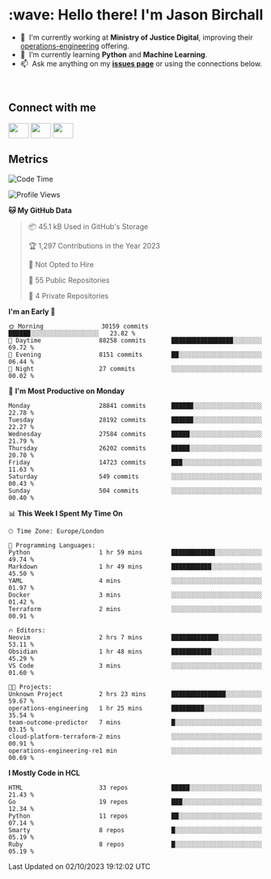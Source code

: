 <h1 align="left" id="jason-title">:wave: Hello there! I'm Jason Birchall</h1>

- :office: &nbsp;I'm currently working at **Ministry of Justice Digital**, improving their [operations-engineering](https://github.com/ministryofjustice/operations-engineering) offering.
- :seedling: &nbsp;I’m currently learning **Python** and **Machine Learning**.
- :mailbox: &nbsp;Ask me anything on my **[issues page]** or using the connections below.


<br>

<h2>Connect with me</h2>
<p>
<a href="https://twitter.com/jsonBirchall" target="blank"><img align="center" src="https://cdn.jsdelivr.net/npm/simple-icons@3.0.1/icons/twitter.svg" alt="" height="30" width="40" /></a>
<a href="https://keybase.io/json0" target="blank"><img align="center" src="https://cdn.jsdelivr.net/npm/simple-icons@3.0.1/icons/keybase.svg" alt="" height="30" width="40" /></a>
<a href="https://www.reddit.com/user/kakorate" target="blank"><img align="center" src="https://cdn.jsdelivr.net/npm/simple-icons@3.0.1/icons/reddit.svg" alt="" height="30" width="40" /></a>
</p>

<h2>Metrics</h2>

<!--START_SECTION:waka-->
![Code Time](http://img.shields.io/badge/Code%20Time-1%2C215%20hrs%2028%20mins-blue)

![Profile Views](http://img.shields.io/badge/Profile%20Views-2-blue)

**🐱 My GitHub Data** 

> 📦 45.1 kB Used in GitHub's Storage 
 > 
> 🏆 1,297 Contributions in the Year 2023
 > 
> 🚫 Not Opted to Hire
 > 
> 📜 55 Public Repositories 
 > 
> 🔑 4 Private Repositories 
 > 
**I'm an Early 🐤** 

```text
🌞 Morning                30159 commits       ██████░░░░░░░░░░░░░░░░░░░   23.82 % 
🌆 Daytime                88258 commits       █████████████████░░░░░░░░   69.72 % 
🌃 Evening                8151 commits        ██░░░░░░░░░░░░░░░░░░░░░░░   06.44 % 
🌙 Night                  27 commits          ░░░░░░░░░░░░░░░░░░░░░░░░░   00.02 % 
```
📅 **I'm Most Productive on Monday** 

```text
Monday                   28841 commits       ██████░░░░░░░░░░░░░░░░░░░   22.78 % 
Tuesday                  28192 commits       ██████░░░░░░░░░░░░░░░░░░░   22.27 % 
Wednesday                27584 commits       █████░░░░░░░░░░░░░░░░░░░░   21.79 % 
Thursday                 26202 commits       █████░░░░░░░░░░░░░░░░░░░░   20.70 % 
Friday                   14723 commits       ███░░░░░░░░░░░░░░░░░░░░░░   11.63 % 
Saturday                 549 commits         ░░░░░░░░░░░░░░░░░░░░░░░░░   00.43 % 
Sunday                   504 commits         ░░░░░░░░░░░░░░░░░░░░░░░░░   00.40 % 
```


📊 **This Week I Spent My Time On** 

```text
🕑︎ Time Zone: Europe/London

💬 Programming Languages: 
Python                   1 hr 59 mins        ████████████░░░░░░░░░░░░░   49.74 % 
Markdown                 1 hr 49 mins        ███████████░░░░░░░░░░░░░░   45.50 % 
YAML                     4 mins              ░░░░░░░░░░░░░░░░░░░░░░░░░   01.97 % 
Docker                   3 mins              ░░░░░░░░░░░░░░░░░░░░░░░░░   01.42 % 
Terraform                2 mins              ░░░░░░░░░░░░░░░░░░░░░░░░░   00.91 % 

🔥 Editors: 
Neovim                   2 hrs 7 mins        █████████████░░░░░░░░░░░░   53.11 % 
Obsidian                 1 hr 48 mins        ███████████░░░░░░░░░░░░░░   45.29 % 
VS Code                  3 mins              ░░░░░░░░░░░░░░░░░░░░░░░░░   01.60 % 

🐱‍💻 Projects: 
Unknown Project          2 hrs 23 mins       ███████████████░░░░░░░░░░   59.67 % 
operations-engineering   1 hr 25 mins        █████████░░░░░░░░░░░░░░░░   35.54 % 
team-outcome-predictor   7 mins              █░░░░░░░░░░░░░░░░░░░░░░░░   03.15 % 
cloud-platform-terraform-2 mins              ░░░░░░░░░░░░░░░░░░░░░░░░░   00.91 % 
operations-engineering-re1 min               ░░░░░░░░░░░░░░░░░░░░░░░░░   00.69 % 
```

**I Mostly Code in HCL** 

```text
HTML                     33 repos            █████░░░░░░░░░░░░░░░░░░░░   21.43 % 
Go                       19 repos            ███░░░░░░░░░░░░░░░░░░░░░░   12.34 % 
Python                   11 repos            ██░░░░░░░░░░░░░░░░░░░░░░░   07.14 % 
Smarty                   8 repos             █░░░░░░░░░░░░░░░░░░░░░░░░   05.19 % 
Ruby                     8 repos             █░░░░░░░░░░░░░░░░░░░░░░░░   05.19 % 
```




 Last Updated on 02/10/2023 19:12:02 UTC
<!--END_SECTION:waka-->

<!-- links -->

[issues page]: https://github.com/jasonBirchall/jasonBirchall/issues "jasonBirchall/issues"
